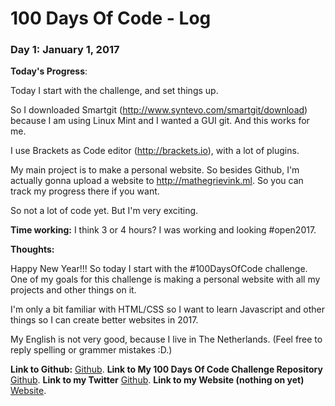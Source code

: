 # 100 Days Of Code - Log

### Day 1: January 1, 2017

**Today's Progress**: 

Today I start with the challenge, and set things up. 

So I downloaded Smartgit (http://www.syntevo.com/smartgit/download) because I am using Linux Mint and I wanted a GUI git. And this works for me. 

I use Brackets as Code editor (http://brackets.io), with a lot of plugins. 

My main project is to make a personal website. So besides Github, I'm actually gonna upload a website to http://mathegrievink.ml.
So you can track my progress there if you want.

So not a lot of code yet. But I'm very exciting.

**Time working:**
I think 3 or 4 hours? I was working and looking #open2017.

**Thoughts:** 

Happy New Year!!!
So today I start with the #100DaysOfCode challenge.
One of my goals for this challenge is making a personal website with all my projects and other things on it. 

I'm only a bit familiar with HTML/CSS so I want to learn Javascript and other things so I can create better websites in 2017. 

My English is not very good, because I live in The Netherlands. (Feel free to reply spelling or grammer mistakes :D.)


**Link to Github:** [Github](https://github.com/Mathingss).
**Link to My 100 Days Of Code Challenge Repository** [Github](https://github.com/Mathingss/My-100-Days-Of-Code-Challenge).
**Link to my Twitter** [Github](https://twitter.com/Mathe_Grievink).
**Link to my Website (nothing on yet)** [Website](www.mathegrievink.ml).


